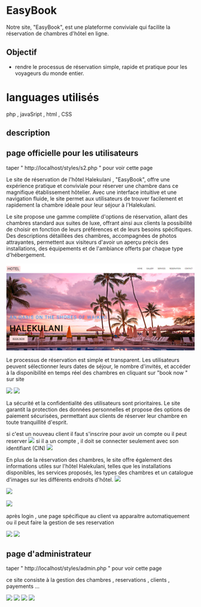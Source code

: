 # EasyBook
Notre site, "EasyBook", est une plateforme conviviale qui facilite la réservation de chambres d'hôtel en ligne. 

## Objectif
- rendre le processus de réservation simple, rapide et pratique pour les voyageurs du monde entier.

# languages utilisés
php , javaSript , html , CSS 

## description
## page officielle pour les utilisateurs 
taper " http://localhost/styles/s2.php " pour voir cette page 

Le site de réservation de l'hôtel Halekulani , "EasyBook", offre une expérience pratique et conviviale pour réserver une chambre dans ce magnifique établissement hôtelier. Avec une interface intuitive et une navigation fluide, le site permet aux utilisateurs de trouver facilement et rapidement la chambre idéale pour leur séjour à l'Halekulani.

Le site propose une gamme complète d'options de réservation, allant des chambres standard aux suites de luxe, offrant ainsi aux clients la possibilité de choisir en fonction de leurs préférences et de leurs besoins spécifiques. Des descriptions détaillées des chambres, accompagnées de photos attrayantes, permettent aux visiteurs d'avoir un aperçu précis des installations, des équipements et de l'ambiance offerts par chaque type d'hébergement.

![](captures/site.png)

Le processus de réservation est simple et transparent. Les utilisateurs peuvent sélectionner leurs dates de séjour, le nombre d'invités, et accéder à la disponibilité en temps réel des chambres en cliquant sur "book now " sur site 

![](captures.book.png)
![](captures.reservation.png)

La sécurité et la confidentialité des utilisateurs sont prioritaires. Le site garantit la protection des données personnelles et propose des options de paiement sécurisées, permettant aux clients de réserver leur chambre en toute tranquillité d'esprit.

si c'est un nouveau client il faut s'inscrire pour avoir un compte ou il peut reserver 
![](captures.inscrire.png)
si il a un compte , il doit se connecter seulement avec son identifiant (CIN) 
![](captures.login.png)

En plus de la réservation des chambres, le site offre également des informations utiles sur l'hôtel Halekulani, telles que les installations disponibles, les services proposés, les types des chambres et un catalogue d'images sur les différents endroits d'hôtel.
![](captures.images.png)

![](captures.services.png)

![](captures.res.png)

après login , une page spécifique au client va apparaitre automatiquement ou il peut faire la gestion de ses reservation

![](captures.client.png)
![](captures.cl.png)

## page d'administrateur 
taper " http://localhost/styles/admin.php " pour voir cette page 

ce site consiste à la gestion des chambres , reservations , clients , payements ...

![](captures.admin.png)
![](captures.room.png)
![](captures.k.png)
![](captures.p.png)
